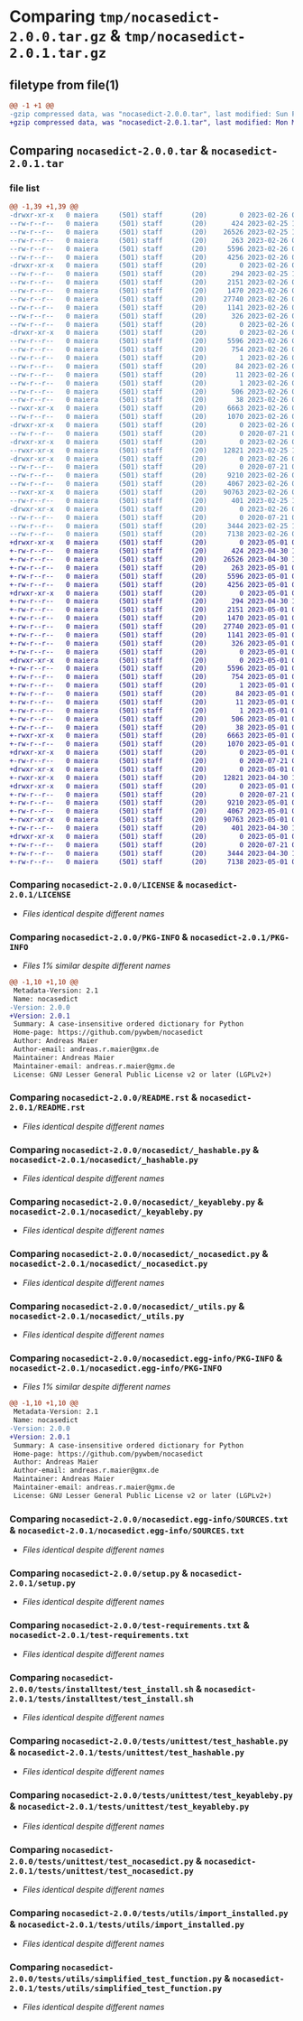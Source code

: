 # Comparing `tmp/nocasedict-2.0.0.tar.gz` & `tmp/nocasedict-2.0.1.tar.gz`

## filetype from file(1)

```diff
@@ -1 +1 @@
-gzip compressed data, was "nocasedict-2.0.0.tar", last modified: Sun Feb 26 07:18:58 2023, max compression
+gzip compressed data, was "nocasedict-2.0.1.tar", last modified: Mon May  1 07:11:19 2023, max compression
```

## Comparing `nocasedict-2.0.0.tar` & `nocasedict-2.0.1.tar`

### file list

```diff
@@ -1,39 +1,39 @@
-drwxr-xr-x   0 maiera     (501) staff       (20)        0 2023-02-26 07:18:58.560507 nocasedict-2.0.0/
--rw-r--r--   0 maiera     (501) staff       (20)      424 2023-02-25 11:05:20.000000 nocasedict-2.0.0/INSTALL.md
--rw-r--r--   0 maiera     (501) staff       (20)    26526 2023-02-25 11:05:20.000000 nocasedict-2.0.0/LICENSE
--rw-r--r--   0 maiera     (501) staff       (20)      263 2023-02-26 07:18:58.000000 nocasedict-2.0.0/MANIFEST.in
--rw-r--r--   0 maiera     (501) staff       (20)     5596 2023-02-26 07:18:58.560026 nocasedict-2.0.0/PKG-INFO
--rw-r--r--   0 maiera     (501) staff       (20)     4256 2023-02-26 06:22:27.000000 nocasedict-2.0.0/README.rst
-drwxr-xr-x   0 maiera     (501) staff       (20)        0 2023-02-26 07:18:58.546461 nocasedict-2.0.0/nocasedict/
--rw-r--r--   0 maiera     (501) staff       (20)      294 2023-02-25 11:05:20.000000 nocasedict-2.0.0/nocasedict/__init__.py
--rw-r--r--   0 maiera     (501) staff       (20)     2151 2023-02-26 06:22:27.000000 nocasedict-2.0.0/nocasedict/_hashable.py
--rw-r--r--   0 maiera     (501) staff       (20)     1470 2023-02-26 06:22:27.000000 nocasedict-2.0.0/nocasedict/_keyableby.py
--rw-r--r--   0 maiera     (501) staff       (20)    27740 2023-02-26 06:22:27.000000 nocasedict-2.0.0/nocasedict/_nocasedict.py
--rw-r--r--   0 maiera     (501) staff       (20)     1141 2023-02-26 06:22:27.000000 nocasedict-2.0.0/nocasedict/_utils.py
--rw-r--r--   0 maiera     (501) staff       (20)      326 2023-02-26 07:15:01.000000 nocasedict-2.0.0/nocasedict/_version.py
--rw-r--r--   0 maiera     (501) staff       (20)        0 2023-02-26 06:22:27.000000 nocasedict-2.0.0/nocasedict/py.typed
-drwxr-xr-x   0 maiera     (501) staff       (20)        0 2023-02-26 07:18:58.549821 nocasedict-2.0.0/nocasedict.egg-info/
--rw-r--r--   0 maiera     (501) staff       (20)     5596 2023-02-26 07:18:58.000000 nocasedict-2.0.0/nocasedict.egg-info/PKG-INFO
--rw-r--r--   0 maiera     (501) staff       (20)      754 2023-02-26 07:18:58.000000 nocasedict-2.0.0/nocasedict.egg-info/SOURCES.txt
--rw-r--r--   0 maiera     (501) staff       (20)        1 2023-02-26 07:18:58.000000 nocasedict-2.0.0/nocasedict.egg-info/dependency_links.txt
--rw-r--r--   0 maiera     (501) staff       (20)       84 2023-02-26 07:18:58.000000 nocasedict-2.0.0/nocasedict.egg-info/requires.txt
--rw-r--r--   0 maiera     (501) staff       (20)       11 2023-02-26 07:18:58.000000 nocasedict-2.0.0/nocasedict.egg-info/top_level.txt
--rw-r--r--   0 maiera     (501) staff       (20)        1 2023-02-26 07:18:58.000000 nocasedict-2.0.0/nocasedict.egg-info/zip-safe
--rw-r--r--   0 maiera     (501) staff       (20)      506 2023-02-26 06:22:27.000000 nocasedict-2.0.0/requirements.txt
--rw-r--r--   0 maiera     (501) staff       (20)       38 2023-02-26 07:18:58.560656 nocasedict-2.0.0/setup.cfg
--rwxr-xr-x   0 maiera     (501) staff       (20)     6663 2023-02-26 06:22:27.000000 nocasedict-2.0.0/setup.py
--rw-r--r--   0 maiera     (501) staff       (20)     1070 2023-02-26 06:22:27.000000 nocasedict-2.0.0/test-requirements.txt
-drwxr-xr-x   0 maiera     (501) staff       (20)        0 2023-02-26 07:18:58.550737 nocasedict-2.0.0/tests/
--rw-r--r--   0 maiera     (501) staff       (20)        0 2020-07-21 05:09:05.000000 nocasedict-2.0.0/tests/__init__.py
-drwxr-xr-x   0 maiera     (501) staff       (20)        0 2023-02-26 07:18:58.551168 nocasedict-2.0.0/tests/installtest/
--rwxr-xr-x   0 maiera     (501) staff       (20)    12821 2023-02-25 11:05:21.000000 nocasedict-2.0.0/tests/installtest/test_install.sh
-drwxr-xr-x   0 maiera     (501) staff       (20)        0 2023-02-26 07:18:58.557392 nocasedict-2.0.0/tests/unittest/
--rw-r--r--   0 maiera     (501) staff       (20)        0 2020-07-21 05:09:05.000000 nocasedict-2.0.0/tests/unittest/__init__.py
--rw-r--r--   0 maiera     (501) staff       (20)     9210 2023-02-26 06:22:27.000000 nocasedict-2.0.0/tests/unittest/test_hashable.py
--rw-r--r--   0 maiera     (501) staff       (20)     4067 2023-02-26 06:22:27.000000 nocasedict-2.0.0/tests/unittest/test_keyableby.py
--rwxr-xr-x   0 maiera     (501) staff       (20)    90763 2023-02-26 06:22:27.000000 nocasedict-2.0.0/tests/unittest/test_nocasedict.py
--rw-r--r--   0 maiera     (501) staff       (20)      401 2023-02-25 11:05:21.000000 nocasedict-2.0.0/tests/unittest/test_package.py
-drwxr-xr-x   0 maiera     (501) staff       (20)        0 2023-02-26 07:18:58.559120 nocasedict-2.0.0/tests/utils/
--rw-r--r--   0 maiera     (501) staff       (20)        0 2020-07-21 05:09:05.000000 nocasedict-2.0.0/tests/utils/__init__.py
--rw-r--r--   0 maiera     (501) staff       (20)     3444 2023-02-25 11:05:21.000000 nocasedict-2.0.0/tests/utils/import_installed.py
--rw-r--r--   0 maiera     (501) staff       (20)     7138 2023-02-26 06:22:27.000000 nocasedict-2.0.0/tests/utils/simplified_test_function.py
+drwxr-xr-x   0 maiera     (501) staff       (20)        0 2023-05-01 07:11:19.464289 nocasedict-2.0.1/
+-rw-r--r--   0 maiera     (501) staff       (20)      424 2023-04-30 18:32:10.000000 nocasedict-2.0.1/INSTALL.md
+-rw-r--r--   0 maiera     (501) staff       (20)    26526 2023-04-30 18:32:10.000000 nocasedict-2.0.1/LICENSE
+-rw-r--r--   0 maiera     (501) staff       (20)      263 2023-05-01 07:11:18.000000 nocasedict-2.0.1/MANIFEST.in
+-rw-r--r--   0 maiera     (501) staff       (20)     5596 2023-05-01 07:11:19.463941 nocasedict-2.0.1/PKG-INFO
+-rw-r--r--   0 maiera     (501) staff       (20)     4256 2023-05-01 07:11:07.000000 nocasedict-2.0.1/README.rst
+drwxr-xr-x   0 maiera     (501) staff       (20)        0 2023-05-01 07:11:19.455568 nocasedict-2.0.1/nocasedict/
+-rw-r--r--   0 maiera     (501) staff       (20)      294 2023-04-30 18:32:10.000000 nocasedict-2.0.1/nocasedict/__init__.py
+-rw-r--r--   0 maiera     (501) staff       (20)     2151 2023-05-01 07:11:07.000000 nocasedict-2.0.1/nocasedict/_hashable.py
+-rw-r--r--   0 maiera     (501) staff       (20)     1470 2023-05-01 07:11:07.000000 nocasedict-2.0.1/nocasedict/_keyableby.py
+-rw-r--r--   0 maiera     (501) staff       (20)    27740 2023-05-01 07:11:07.000000 nocasedict-2.0.1/nocasedict/_nocasedict.py
+-rw-r--r--   0 maiera     (501) staff       (20)     1141 2023-05-01 07:11:07.000000 nocasedict-2.0.1/nocasedict/_utils.py
+-rw-r--r--   0 maiera     (501) staff       (20)      326 2023-05-01 07:11:07.000000 nocasedict-2.0.1/nocasedict/_version.py
+-rw-r--r--   0 maiera     (501) staff       (20)        0 2023-05-01 07:11:07.000000 nocasedict-2.0.1/nocasedict/py.typed
+drwxr-xr-x   0 maiera     (501) staff       (20)        0 2023-05-01 07:11:19.458410 nocasedict-2.0.1/nocasedict.egg-info/
+-rw-r--r--   0 maiera     (501) staff       (20)     5596 2023-05-01 07:11:19.000000 nocasedict-2.0.1/nocasedict.egg-info/PKG-INFO
+-rw-r--r--   0 maiera     (501) staff       (20)      754 2023-05-01 07:11:19.000000 nocasedict-2.0.1/nocasedict.egg-info/SOURCES.txt
+-rw-r--r--   0 maiera     (501) staff       (20)        1 2023-05-01 07:11:19.000000 nocasedict-2.0.1/nocasedict.egg-info/dependency_links.txt
+-rw-r--r--   0 maiera     (501) staff       (20)       84 2023-05-01 07:11:19.000000 nocasedict-2.0.1/nocasedict.egg-info/requires.txt
+-rw-r--r--   0 maiera     (501) staff       (20)       11 2023-05-01 07:11:19.000000 nocasedict-2.0.1/nocasedict.egg-info/top_level.txt
+-rw-r--r--   0 maiera     (501) staff       (20)        1 2023-05-01 07:11:19.000000 nocasedict-2.0.1/nocasedict.egg-info/zip-safe
+-rw-r--r--   0 maiera     (501) staff       (20)      506 2023-05-01 07:11:07.000000 nocasedict-2.0.1/requirements.txt
+-rw-r--r--   0 maiera     (501) staff       (20)       38 2023-05-01 07:11:19.464421 nocasedict-2.0.1/setup.cfg
+-rwxr-xr-x   0 maiera     (501) staff       (20)     6663 2023-05-01 07:11:07.000000 nocasedict-2.0.1/setup.py
+-rw-r--r--   0 maiera     (501) staff       (20)     1070 2023-05-01 07:11:07.000000 nocasedict-2.0.1/test-requirements.txt
+drwxr-xr-x   0 maiera     (501) staff       (20)        0 2023-05-01 07:11:19.458957 nocasedict-2.0.1/tests/
+-rw-r--r--   0 maiera     (501) staff       (20)        0 2020-07-21 05:09:05.000000 nocasedict-2.0.1/tests/__init__.py
+drwxr-xr-x   0 maiera     (501) staff       (20)        0 2023-05-01 07:11:19.459352 nocasedict-2.0.1/tests/installtest/
+-rwxr-xr-x   0 maiera     (501) staff       (20)    12821 2023-04-30 18:32:10.000000 nocasedict-2.0.1/tests/installtest/test_install.sh
+drwxr-xr-x   0 maiera     (501) staff       (20)        0 2023-05-01 07:11:19.462124 nocasedict-2.0.1/tests/unittest/
+-rw-r--r--   0 maiera     (501) staff       (20)        0 2020-07-21 05:09:05.000000 nocasedict-2.0.1/tests/unittest/__init__.py
+-rw-r--r--   0 maiera     (501) staff       (20)     9210 2023-05-01 07:11:07.000000 nocasedict-2.0.1/tests/unittest/test_hashable.py
+-rw-r--r--   0 maiera     (501) staff       (20)     4067 2023-05-01 07:11:07.000000 nocasedict-2.0.1/tests/unittest/test_keyableby.py
+-rwxr-xr-x   0 maiera     (501) staff       (20)    90763 2023-05-01 07:11:07.000000 nocasedict-2.0.1/tests/unittest/test_nocasedict.py
+-rw-r--r--   0 maiera     (501) staff       (20)      401 2023-04-30 18:32:10.000000 nocasedict-2.0.1/tests/unittest/test_package.py
+drwxr-xr-x   0 maiera     (501) staff       (20)        0 2023-05-01 07:11:19.463503 nocasedict-2.0.1/tests/utils/
+-rw-r--r--   0 maiera     (501) staff       (20)        0 2020-07-21 05:09:05.000000 nocasedict-2.0.1/tests/utils/__init__.py
+-rw-r--r--   0 maiera     (501) staff       (20)     3444 2023-04-30 18:32:10.000000 nocasedict-2.0.1/tests/utils/import_installed.py
+-rw-r--r--   0 maiera     (501) staff       (20)     7138 2023-05-01 07:11:07.000000 nocasedict-2.0.1/tests/utils/simplified_test_function.py
```

### Comparing `nocasedict-2.0.0/LICENSE` & `nocasedict-2.0.1/LICENSE`

 * *Files identical despite different names*

### Comparing `nocasedict-2.0.0/PKG-INFO` & `nocasedict-2.0.1/PKG-INFO`

 * *Files 1% similar despite different names*

```diff
@@ -1,10 +1,10 @@
 Metadata-Version: 2.1
 Name: nocasedict
-Version: 2.0.0
+Version: 2.0.1
 Summary: A case-insensitive ordered dictionary for Python
 Home-page: https://github.com/pywbem/nocasedict
 Author: Andreas Maier
 Author-email: andreas.r.maier@gmx.de
 Maintainer: Andreas Maier
 Maintainer-email: andreas.r.maier@gmx.de
 License: GNU Lesser General Public License v2 or later (LGPLv2+)
```

### Comparing `nocasedict-2.0.0/README.rst` & `nocasedict-2.0.1/README.rst`

 * *Files identical despite different names*

### Comparing `nocasedict-2.0.0/nocasedict/_hashable.py` & `nocasedict-2.0.1/nocasedict/_hashable.py`

 * *Files identical despite different names*

### Comparing `nocasedict-2.0.0/nocasedict/_keyableby.py` & `nocasedict-2.0.1/nocasedict/_keyableby.py`

 * *Files identical despite different names*

### Comparing `nocasedict-2.0.0/nocasedict/_nocasedict.py` & `nocasedict-2.0.1/nocasedict/_nocasedict.py`

 * *Files identical despite different names*

### Comparing `nocasedict-2.0.0/nocasedict/_utils.py` & `nocasedict-2.0.1/nocasedict/_utils.py`

 * *Files identical despite different names*

### Comparing `nocasedict-2.0.0/nocasedict.egg-info/PKG-INFO` & `nocasedict-2.0.1/nocasedict.egg-info/PKG-INFO`

 * *Files 1% similar despite different names*

```diff
@@ -1,10 +1,10 @@
 Metadata-Version: 2.1
 Name: nocasedict
-Version: 2.0.0
+Version: 2.0.1
 Summary: A case-insensitive ordered dictionary for Python
 Home-page: https://github.com/pywbem/nocasedict
 Author: Andreas Maier
 Author-email: andreas.r.maier@gmx.de
 Maintainer: Andreas Maier
 Maintainer-email: andreas.r.maier@gmx.de
 License: GNU Lesser General Public License v2 or later (LGPLv2+)
```

### Comparing `nocasedict-2.0.0/nocasedict.egg-info/SOURCES.txt` & `nocasedict-2.0.1/nocasedict.egg-info/SOURCES.txt`

 * *Files identical despite different names*

### Comparing `nocasedict-2.0.0/setup.py` & `nocasedict-2.0.1/setup.py`

 * *Files identical despite different names*

### Comparing `nocasedict-2.0.0/test-requirements.txt` & `nocasedict-2.0.1/test-requirements.txt`

 * *Files identical despite different names*

### Comparing `nocasedict-2.0.0/tests/installtest/test_install.sh` & `nocasedict-2.0.1/tests/installtest/test_install.sh`

 * *Files identical despite different names*

### Comparing `nocasedict-2.0.0/tests/unittest/test_hashable.py` & `nocasedict-2.0.1/tests/unittest/test_hashable.py`

 * *Files identical despite different names*

### Comparing `nocasedict-2.0.0/tests/unittest/test_keyableby.py` & `nocasedict-2.0.1/tests/unittest/test_keyableby.py`

 * *Files identical despite different names*

### Comparing `nocasedict-2.0.0/tests/unittest/test_nocasedict.py` & `nocasedict-2.0.1/tests/unittest/test_nocasedict.py`

 * *Files identical despite different names*

### Comparing `nocasedict-2.0.0/tests/utils/import_installed.py` & `nocasedict-2.0.1/tests/utils/import_installed.py`

 * *Files identical despite different names*

### Comparing `nocasedict-2.0.0/tests/utils/simplified_test_function.py` & `nocasedict-2.0.1/tests/utils/simplified_test_function.py`

 * *Files identical despite different names*

